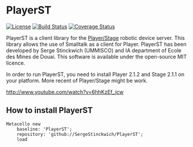 # PlayerST

[![License](https://img.shields.io/badge/license-MIT-blue.svg)](https://raw.githubusercontent.com/SergeStinckwich/PlayerST/master/LICENSE)
[![Build Status](https://secure.travis-ci.org/SergeStinckwich/PlayerST.png)](http://travis-ci.org/SergeStinckwich/PlayerST)
[![Coverage Status](https://coveralls.io/repos/github/SergeStinckwich/PlayerST/badge.svg)](https://coveralls.io/github/SergeStinckwich/PlayerST)

PlayerST is a client library for the [Player/Stage](https://github.com/rtv/Stage) robotic device server. This library allows the use of Smalltalk as a client for Player. 
PlayerST has been developed by Serge Stinckwich (UMMISCO) and IA department of Ecole des Mines de Douai. This software is available under the open-source MIT licence.

In order to run PlayerST, you need to install Player 2.1.2 and Stage 2.1.1 on your platform. More recent of Player/Stage might be work.

http://www.youtube.com/watch?v=6hhKzEf_jcw

## How to install PlayerST

```Smalltalk
Metacello new
    baseline: 'PlayerST';
    repository: 'github://SergeStinckwich/PlayerST';
    load
```
